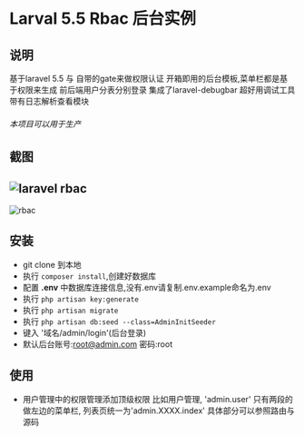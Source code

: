 # Larval 5.5 Rbac 后台实例

## 说明

基于laravel 5.5 与 自带的gate来做权限认证
开箱即用的后台模板,菜单栏都是基于权限来生成
前后端用户分表分别登录
集成了laravel-debugbar 超好用调试工具
带有日志解析查看模块
###### 本项目可以用于生产

## 截图

## ![laravel rbac](http://o7ze7op4t.bkt.clouddn.com/QQ20161111-1.png)



![rbac](http://o7ze7op4t.bkt.clouddn.com/QQ20161111-2.png)



## 安装

- git clone 到本地
- 执行 `composer install`,创建好数据库
- 配置 **.env** 中数据库连接信息,没有.env请复制.env.example命名为.env
- 执行 `php artisan key:generate`
- 执行 `php artisan migrate`
- 执行 `php artisan db:seed --class=AdminInitSeeder`
- 键入 '域名/admin/login'(后台登录)
- 默认后台账号:root@admin.com 密码:root


## 使用
- 用户管理中的权限管理添加顶级权限
   比如用户管理, 'admin.user' 只有两段的做左边的菜单栏, 列表页统一为'admin.XXXX.index'
   具体部分可以参照路由与源码
